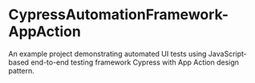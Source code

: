 # CypressAutomationFramework-AppAction

An example project demonstrating automated UI tests using JavaScript-based end-to-end testing framework Cypress with App Action design pattern.
